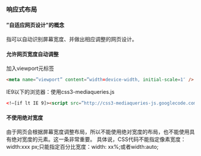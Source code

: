 ### 响应式布局
#### ”自适应网页设计”的概念
指可以自动识别屏幕宽度、并做出相应调整的网页设计。
#### 允许网页宽度自动调整
加入viewport元标签
```html
<meta name=”viewport” content=”width=device-width, initial-scale=1″ />
```
IE9以下的浏览器：使用css3-mediaqueries.js
```html
<!–[if lt IE 9]><script src=”http://css3-mediaqueries-js.googlecode.com/svn/trunk/css3-mediaqueries.js”></script><![endif]–>
```
#### 不使用绝对宽度
由于网页会根据屏幕宽度调整布局，所以不能使用绝对宽度的布局，也不能使用具有绝对宽度的元素。这一条非常重要。
具体说，CSS代码不能指定像素宽度：width:xxx px;只能指定百分比宽度：width: xx%;或者width:auto;